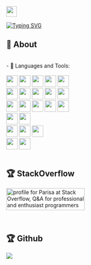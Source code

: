 <img src="https://user-images.githubusercontent.com/5679180/79618120-0daffb80-80be-11ea-819e-d2b0fa904d07.gif" width="28px"> 

[![Typing SVG](http://readme-typing-svg.herokuapp.com?font=Times+New+Roman&pause=1000&color=310B7A&width=435&lines=Hi!+I'm+Parisa+;I'm+software+developer)](https://git.io/typing-svg)


## 🧐 About
<br />
- 🌱 Languages and Tools:<br />    
    <div>
	<br />
       	 <img height="30" src="https://img.shields.io/badge/C%2B%2B-00599C?style=for-the-badge&logo=c%2B%2B&logoColor=white"></code> <img height="30" src="https://img.shields.io/badge/Python-FFD43B?style=for-the-badge&logo=python&logoColor=blue"></code> <img height="30" src="https://img.shields.io/badge/Qt-41CD52?style=for-the-badge&logo=qt&logoColor=white"></code> <img height="30" src="https://img.shields.io/badge/-QML-3FC74F?style=for-the-badge&logo=Qt&logoColor=white"></code> <img height="30" src="https://img.shields.io/badge/JavaScript-323330?style=for-the-badge&logo=javascript&logoColor=F7DF1E"></code> <br /><img height="30" src="https://img.shields.io/badge/Git-F05032?style=for-the-badge&logo=git&logoColor=white"></code> <img height="30" src="https://img.shields.io/badge/SQLite-07405E?style=for-the-badge&logo=sqlite&logoColor=white"></code> <img height="30" src="https://img.shields.io/badge/postgres-%23316192.svg?style=for-the-badge&logo=postgresql&logoColor=white"></code>
	 <img height="30" src="https://img.shields.io/badge/CMake-064F8C?style=for-the-badge&logo=cmake&logoColor=white"></code>
        <img height="30" src="https://img.shields.io/badge/json-5E5C5C?style=for-the-badge&logo=json&logoColor=white"></code>
	<br />
	<img height="30" src="https://img.shields.io/badge/Linux-FCC624?style=for-the-badge&logo=linux&logoColor=black"></code>
	<img height="30" src="https://img.shields.io/badge/Fedora-294172?style=for-the-badge&logo=fedora&logoColor=white"></code>
	<img height="30" src="https://img.shields.io/badge/Cent%20OS-262577?style=for-the-badge&logo=CentOS&logoColor=white"></code>
	<img height="30" src="https://img.shields.io/badge/Ubuntu-E95420?style=for-the-badge&logo=ubuntu&logoColor=white"></code>
	<img height="30" src="https://img.shields.io/badge/qgis-3.24_Tisler-93b023?&style=for-the-badge&logo=qgis&logoColor=white"></code>
	<br />
	<img height="30" src="https://img.shields.io/badge/qgis-3.24_Tisler-93b023?&style=for-the-badge&logo=qgis&logoColor=white"></code>
	<img height="30" src="https://img.shields.io/badge/GNU%20Bash-4EAA25?style=for-the-badge&logo=GNU%20Bash&logoColor=white"></code>
	<br />
	<img height="30" src="https://img.shields.io/badge/Gimp-657D8B?style=for-the-badge&logo=gimp&logoColor=FFFFFF"></code>
	<img height="30" src="https://img.shields.io/badge/Inkscape-e0e0e0?style=for-the-badge&logo=inkscape&logoColor=080A13"></code>
	<img height="30" src="https://img.shields.io/badge/blender-%23F5792A.svg?style=for-the-badge&logo=blender&logoColor=white"></code>
	<br />
	<img height="30" src="https://img.shields.io/badge/GitHub-100000?style=for-the-badge&logo=github&logoColor=white"></code>
	<img height="30" src="https://img.shields.io/badge/GitLab-330F63?style=for-the-badge&logo=gitlab&logoColor=white"></code>
</div>

<br />

 ## 🏆 StackOverflow

<a href="https://stackoverflow.com/users/9484913/parisa-h-r"><img src="https://stackoverflow.com/users/flair/9484913.png" width="208" height="58" alt="profile for Parisa at Stack Overflow, Q&amp;A for professional and enthusiast programmers" title="profile for Parisa at Stack Overflow, Q&amp;A for professional and enthusiast programmers"></a>

<br />

 ## 🏆 Github
 &nbsp;
    <img align="left" src="https://github-readme-stats.vercel.app/api?username=parisa-hr&show_icons=true&hide_border=true">




